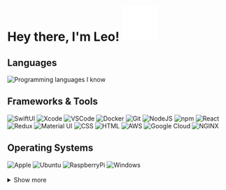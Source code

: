 <h1>
  Hey there, I'm Leo!
  <img src="wave.svg" />
</h1>

## Languages

<img src="languages.svg" alt="Programming languages I know">

## Frameworks & Tools

<p>
  <img src="https://developer.apple.com/assets/elements/icons/swiftui/swiftui-96x96_2x.png" width=5% alt="SwiftUI" />
  <img src="https://cdn.jsdelivr.net/gh/devicons/devicon/icons/xcode/xcode-original.svg" width="5%" alt="Xcode"/>
  <img src="https://cdn.jsdelivr.net/gh/devicons/devicon/icons/vscode/vscode-original.svg" width="5%" alt="VSCode" />
  <img src="https://cdn.jsdelivr.net/gh/devicons/devicon/icons/docker/docker-original.svg" width="5%" alt="Docker" />
  <img src="https://cdn.jsdelivr.net/gh/devicons/devicon/icons/git/git-original.svg" width="5%" alt="Git" />
  <img src="https://cdn.jsdelivr.net/gh/devicons/devicon/icons/nodejs/nodejs-original.svg" width="5%" alt="NodeJS" />
  <img src="https://cdn.jsdelivr.net/gh/devicons/devicon/icons/npm/npm-original-wordmark.svg" width="5%" alt="npm" />
  <img src="https://cdn.jsdelivr.net/gh/devicons/devicon/icons/react/react-original.svg" width="5%" alt="React" />
  <img src="https://cdn.jsdelivr.net/gh/devicons/devicon/icons/redux/redux-original.svg" width="5%" alt="Redux" />
  <img src="https://cdn.jsdelivr.net/gh/devicons/devicon/icons/materialui/materialui-original.svg" width="5%" alt="Material UI" />
  <img src="https://cdn.jsdelivr.net/gh/devicons/devicon/icons/css3/css3-original.svg" width="5%" alt="CSS" />
  <img src="https://cdn.jsdelivr.net/gh/devicons/devicon/icons/html5/html5-original.svg" width="5%" alt="HTML" />
  <img src="https://cdn.jsdelivr.net/gh/devicons/devicon/icons/amazonwebservices/amazonwebservices-original.svg" width="5%" alt="AWS" />
  <img src="https://cdn.jsdelivr.net/gh/devicons/devicon/icons/googlecloud/googlecloud-original.svg" width="5%" alt="Google Cloud" />
  <img src="https://cdn.jsdelivr.net/gh/devicons/devicon/icons/nginx/nginx-original.svg" width="5%" alt="NGINX" />
</p>

## Operating Systems

<div>
  <img src="https://cdn.jsdelivr.net/gh/devicons/devicon/icons/apple/apple-original.svg" width="5%" alt="Apple" />
  <img src="https://cdn.jsdelivr.net/gh/devicons/devicon/icons/ubuntu/ubuntu-plain.svg" width="5%" alt="Ubuntu" />
  <img src="https://cdn.jsdelivr.net/gh/devicons/devicon/icons/raspberrypi/raspberrypi-original.svg" width="5%" alt="RaspberryPi" />
  <img src="https://cdn.jsdelivr.net/gh/devicons/devicon/icons/windows8/windows8-original.svg" width="5%" alt="Windows" />
</div>

<br />

<details>
  <summary>Show more</summary>

## Stats

  <div>
    <a href="https://github.com/leo-lem">
      <img
        src="https://github-profile-summary-cards.vercel.app/api/cards/profile-details?username=leo-lem&amp;theme=transparent"
        width="100%" />
      <img src="https://github-profile-summary-cards.vercel.app/api/cards/stats?username=leo-lem&amp;theme=transparent"
        width="40%" />
      <img
        src="https://github-readme-streak-stats.herokuapp.com?user=leo-lem&amp;hide_border=true&amp;theme=transparent&amp;card-width=500"
        width="59%" />
      <img
        src="https://github-readme-stats.vercel.app/api/top-langs?username=leo-lem&amp;langs_count=5&amp;hide=html,Dockerfile&amp;layout=default&amp;hide_border=true&amp;theme=transparent&amp;card_width=1000"
        width="100%" />
    </a>
  </div>

 <img src="https://komarev.com/ghpvc/?username=leo-lem&color=yellowgreen&style=for-the-badge" width="25%" />
</details>
